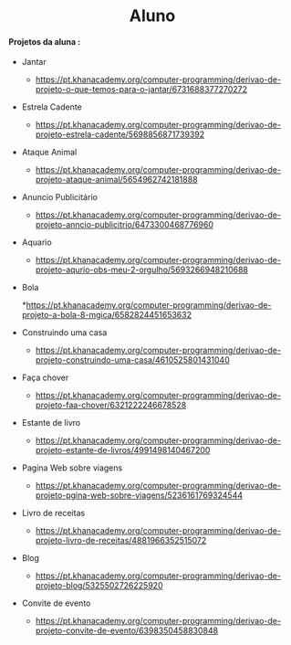 

<div style="text-align : center" ><h1> Aluno </h1> </div>



#### Projetos da aluna :

* Jantar 

  * https://pt.khanacademy.org/computer-programming/derivao-de-projeto-o-que-temos-para-o-jantar/6731688377270272



* Estrela Cadente

  * https://pt.khanacademy.org/computer-programming/derivao-de-projeto-estrela-cadente/5698856871739392



* Ataque Animal 

  * https://pt.khanacademy.org/computer-programming/derivao-de-projeto-ataque-animal/5654962742181888



* Anuncio Publicitário

  * https://pt.khanacademy.org/computer-programming/derivao-de-projeto-anncio-publicitrio/6473300468776960

  

* Aquario 

  * https://pt.khanacademy.org/computer-programming/derivao-de-projeto-aqurio-obs-meu-2-orgulho/5693266948210688



* Bola

  *https://pt.khanacademy.org/computer-programming/derivao-de-projeto-a-bola-8-mgica/6582824451653632  



* Construindo uma casa

  *  https://pt.khanacademy.org/computer-programming/derivao-de-projeto-construindo-uma-casa/4610525801431040

  

* Faça chover

  *  https://pt.khanacademy.org/computer-programming/derivao-de-projeto-faa-chover/6321222246678528

  

* Estante de livro

  *  https://pt.khanacademy.org/computer-programming/derivao-de-projeto-estante-de-livros/4991498140467200

  

* Pagina Web sobre viagens

  *  https://pt.khanacademy.org/computer-programming/derivao-de-projeto-pgina-web-sobre-viagens/5236161769324544

  

* Livro de receitas

  * https://pt.khanacademy.org/computer-programming/derivao-de-projeto-livro-de-receitas/4881966352515072

  

* Blog 

  * https://pt.khanacademy.org/computer-programming/derivao-de-projeto-blog/5325502726225920

  

* Convite de evento

  *  https://pt.khanacademy.org/computer-programming/derivao-de-projeto-convite-de-evento/6398350458830848
